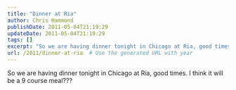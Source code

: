 ```yaml
---
title: "Dinner at Ria"
author: Chris Hammond
publishDate: 2011-05-04T21:19:29
updateDate: 2011-05-04T21:19:29
tags: []
excerpt: "So we are having dinner tonight in Chicago at Ria, good times. I think it will be a 9 course meal??? "
url: /2011/dinner-at-ria  # Use the generated URL with year
---
```

So we are having dinner tonight in Chicago at Ria, good times. I think it will be a 9 course meal??? 
